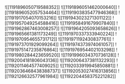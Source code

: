 ![[1191896050719588352]]
![[1191896051462000640]]
![[1191896052057534464]]
![[1191903835477946368]]
![[1191917054070153216]]
![[1191943023271301122]]
![[1191957049254588416]]
![[1191958491679907840]]
![[1191962867463008257]]
![[1191964205093658626]]
![[1191965661381173249]]
![[1191970337333940224]]
![[1191970954655731712]]
![[1191971192430837761]]
![[1191973701929099264]]
![[1191974373974061057]]
![[1191975147235876864]]
![[1191976954402103298]]
![[1191980284423659520]]
![[1191996034370736128]]
![[1192004181806043136]]
![[1192006437381132293]]
![[1192011464577409025]]
![[1192033919945850881]]
![[1192036468438388737]]
![[1192053027416313856]]
![[1192126632577961984]]
![[1192204458375221282]]
